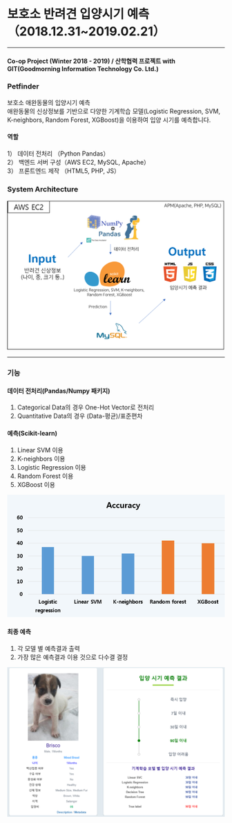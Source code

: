 # 보호소 반려견 입양시기 예측 （2018.12.31~2019.02.21）
* * *
#### Co-op Project (Winter 2018 - 2019) / 산학협력 프로젝트 with GIT(Goodmorning Information Technology Co. Ltd.)

### Petfinder  
보호소 애완동물의 입양시기 예측  
애완동물의 신상정보를 기반으로 다양한 기계학습 모델(Logistic Regression, SVM, K-neighbors, Random Forest, XGBoost)을 이용하여 입양 시기를 예측합니다.  

#### 역할
1） 데이터 전처리 （Python Pandas）  
2） 백엔드 서버 구성（AWS EC2, MySQL, Apache）  
3） 프론트엔드 제작 （HTML5, PHP, JS）  

### System Architecture
![](https://github.com/cmg7111/cmg7111.github.io/blob/master/petfinder_architecture.png?raw=true)

* * *
### 기능
#### 데이터 전처리(Pandas/Numpy 패키지)
1) Categorical Data의 경우 One-Hot Vector로 전처리  
2) Quantitative Data의 경우 (Data-평균)/표준편차  

#### 예측(Scikit-learn)
1) Linear SVM 이용  
2) K-neighbors 이용  
3) Logistic Regression 이용  
4) Random Forest 이용  
5) XGBoost 이용  

![](https://github.com/cmg7111/cmg7111.github.io/blob/master/petfinder_result.png?raw=true)

#### 최종 예측
1) 각 모델 별 예측결과 출력
2) 가장 많은 예측결과 이용 것으로 다수결 결정

![](https://github.com/cmg7111/cmg7111.github.io/blob/master/petfinder_web.png?raw=true)


